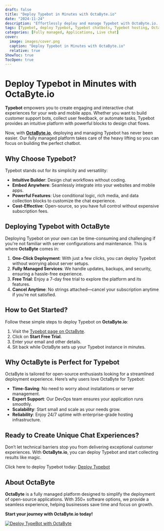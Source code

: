 ```yaml
---
draft: false
title: "Deploy Typebot in Minutes with OctaByte.io"
date: "2024-11-24"
description: "Effortlessly deploy and manage Typebot with OctaByte.io. Discover how our fully managed platform lets you create and embed unique chat experiences in minutes, backed by a 7-day free trial."
tags: [Typebot, deploy Typebot, Typebot chatbots, Typebot hosting, OctaByte, open-source chatbots, deploy open-source software, live chat software]
categories: [Fully managed, Applications, Live chat]
cover:
  image: images/cover.png
  caption: "Deploy Typebot in Minutes with OctaByte.io"
  relative: true
ShowToc: true
TocOpen: true
---
```


# Deploy Typebot in Minutes with OctaByte.io  

**Typebot** empowers you to create engaging and interactive chat experiences for your web and mobile apps. Whether you want to build customer support bots, collect user feedback, or automate tasks, Typebot provides an intuitive platform with powerful blocks to design chat flows.  

Now, with **[OctaByte.io](https://octabyte.io/applications/live-chat/typebot/)**, deploying and managing Typebot has never been easier. Our fully managed platform takes care of the heavy lifting so you can focus on building the perfect chatbot.  

## Why Choose Typebot?  

Typebot stands out for its simplicity and versatility:  
- **Intuitive Builder**: Design chat workflows without coding.  
- **Embed Anywhere**: Seamlessly integrate into your websites and mobile apps.  
- **Powerful Features**: Use conditional logic, rich media, and data collection blocks to customize the chat experience.  
- **Cost-Effective**: Open-source, so you have full control without expensive subscription fees.  

## Deploying Typebot with OctaByte  

Deploying Typebot on your own can be time-consuming and challenging if you're not familiar with server configurations and maintenance. This is where **OctaByte** comes in:  

1. **One-Click Deployment**: With just a few clicks, you can deploy Typebot without worrying about server setups.  
2. **Fully Managed Services**: We handle updates, backups, and security, ensuring a hassle-free experience.  
3. **Free Trial**: Enjoy a 7-day free trial to explore the platform and its features.  
4. **Cancel Anytime**: No strings attached—cancel your subscription anytime if you're not satisfied.  

## How to Get Started?  

Follow these simple steps to deploy Typebot on **OctaByte.io**:  

1. Visit the [Typebot page on OctaByte](https://octabyte.io/applications/live-chat/typebot/).  
2. Click on **Start Free Trial**.  
3. Enter your email and other details.  
4. Sit back while OctaByte sets up your Typebot instance in minutes.  

## Why OctaByte is Perfect for Typebot  

OctaByte is tailored for open-source enthusiasts looking for a streamlined deployment experience. Here’s why users love OctaByte for Typebot:  

- **Time-Saving**: No need to worry about installations or server management.  
- **Expert Support**: Our DevOps team ensures your application runs smoothly.  
- **Scalability**: Start small and scale as your needs grow.  
- **Reliability**: Enjoy 24/7 uptime with enterprise-grade hosting infrastructure.  

## Ready to Create Unique Chat Experiences?  

Don’t let technical barriers stop you from delivering exceptional customer experiences. With **OctaByte.io**, you can deploy Typebot and start collecting results like magic.  

Click here to deploy Typebot today: [Deploy Typebot](https://octabyte.io/applications/live-chat/typebot/)  

## About OctaByte  

**OctaByte** is a fully managed platform designed to simplify the deployment of open-source applications. With 350+ software options, we provide a seamless experience, helping businesses save time and focus on growth.  

**Start your journey with OctaByte.io today!**


[![Deploy TypeBot with OctaByte](/images/octabyte-deploy.png)](https://octabyte.io/applications/live-chat/typebot/)